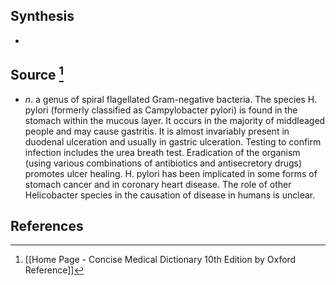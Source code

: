 ## Synthesis
- 
## Source [^1]
- $n$. a genus of spiral flagellated Gram-negative bacteria. The species H. pylori (formerly classified as Campylobacter pylori) is found in the stomach within the mucous layer. It occurs in the majority of middleaged people and may cause gastritis. It is almost invariably present in duodenal ulceration and usually in gastric ulceration. Testing to confirm infection includes the urea breath test. Eradication of the organism (using various combinations of antibiotics and antisecretory drugs) promotes ulcer healing. H. pylori has been implicated in some forms of stomach cancer and in coronary heart disease. The role of other Helicobacter species in the causation of disease in humans is unclear.
## References

[^1]: [[Home Page - Concise Medical Dictionary 10th Edition by Oxford Reference]]
